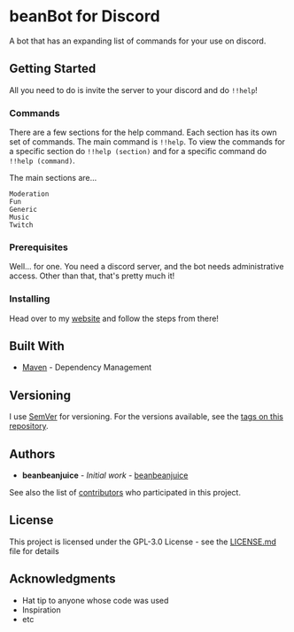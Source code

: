 # beanBot for Discord

A bot that has an expanding list of commands for your use on discord.

## Getting Started

All you need to do is invite the server to your discord and do `!!help`!

### Commands

There are a few sections for the help command. Each section has its own set of commands. The main command is `!!help`.
To view the commands for a specific section do `!!help (section)` and for a specific command do `!!help (command)`.

The main sections are...
```
Moderation
Fun
Generic
Music
Twitch
```

### Prerequisites

Well... for one. You need a discord server, and the bot needs administrative access. Other than that, that's pretty much it!

### Installing

Head over to my [website](https://www.beanbeanjuice.com/beanBot.html) and follow the steps from there!

## Built With

* [Maven](https://maven.apache.org/) - Dependency Management

## Versioning

I use [SemVer](http://semver.org/) for versioning. For the versions available, see the [tags on this repository](https://github.com/beanbeanjuice/beanBot/tags). 

## Authors

* **beanbeanjuice** - *Initial work* - [beanbeanjuice](https://github.com/beanbeanjuice)

See also the list of [contributors](https://github.com/beanbeanjuice/beanBot/contributors) who participated in this project.

## License

This project is licensed under the GPL-3.0 License - see the [LICENSE.md](LICENSE.md) file for details

## Acknowledgments

* Hat tip to anyone whose code was used
* Inspiration
* etc
